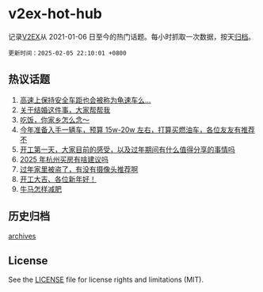 # v2ex-hot-hub

 记录[V2EX](https://www.v2ex.com/)从 2021-01-06 日至今的热门话题。每小时抓取一次数据，按天[归档](archives)。

`更新时间：2025-02-05 22:10:01 +0800`

## 热议话题

1. [高速上保持安全车距也会被称为龟速车么...](https://www.v2ex.com/t/1108942)
1. [关于结婚这件事，大家帮帮我](https://www.v2ex.com/t/1109072)
1. [吃饭，你家乡怎么念～](https://www.v2ex.com/t/1108928)
1. [今年准备入手一辆车，预算 15w-20w 左右，打算买燃油车，各位友友有推荐不](https://www.v2ex.com/t/1109056)
1. [开工第一天，大家目前的感受，以及过年期间有什么值得分享的事情吗](https://www.v2ex.com/t/1108923)
1. [2025 年杭州买房有啥建议吗](https://www.v2ex.com/t/1108999)
1. [过年家里被盗了，有没有摄像头推荐啊](https://www.v2ex.com/t/1108927)
1. [开工大吉、各位新年好！](https://www.v2ex.com/t/1108924)
1. [牛马怎样减肥](https://www.v2ex.com/t/1108934)

## 历史归档

[archives](archives)

## License

See the [LICENSE](LICENSE) file for license rights and limitations (MIT).
